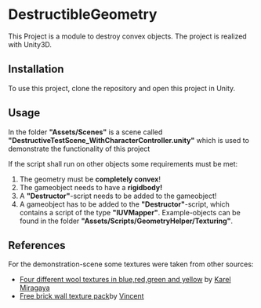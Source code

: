 # DestructibleGeometry
This Project is a module to destroy convex objects. The project is realized with Unity3D.

<h2>Installation</h2>
To use this project, clone the repository and open this project in Unity.

<h2>Usage</h2>
In the folder <strong>"Assets/Scenes"</strong> is a scene called <strong>"DestructiveTestScene_WithCharacterController.unity"</strong> which is used to demonstrate the functionality of this project

If the script shall run on other objects some requirements must be met:
<ol>
<li>The geometry must be <strong>completely convex</strong>!</li>
<li>The gameobject needs to have a <strong>rigidbody!</strong></li>
<li>A <strong>"Destructor"</strong>-script needs to be added to the gameobject!</li>
<li>A gameobject has to be added to the <strong>"Destructor"</strong>-script, which contains a script of the type <strong>"IUVMapper"</strong>. Example-objects can be found in the folder <strong>"Assets/Scripts/GeometryHelper/Texturing"</strong>.</li>
</ol>

<h2>References</h2>
For the demonstration-scene some textures were taken from other sources:
<ul>
  <li><a href="http://www.123rf.com/photo_6209541_four-different-wool-textures-in-blue-red-green-and-yellow.html">Four different wool textures in blue,red,green and yellow</a> by <a href="http://www.123rf.com/profile_kmiragaya">Karel Miragaya</a></li>
  <li><a href="http://www.highresolutiontextures.com/free-brick-wall-texture-pack">Free brick wall texture pack</a>by <a href="http://www.highresolutiontextures.com/author/admin">Vincent</a></li>
</ul>

